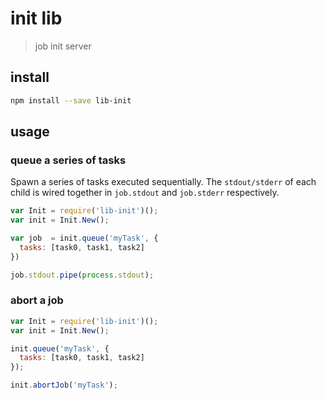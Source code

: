 # init lib

> job init server

## install

```bash
npm install --save lib-init
```

## usage

### queue a series of tasks

Spawn a series of tasks executed sequentially.
The `stdout/stderr` of each child is wired together in
`job.stdout` and `job.stderr` respectively.

```javascript
var Init = require('lib-init')();
var init = Init.New();

var job  = init.queue('myTask', {
  tasks: [task0, task1, task2]
})

job.stdout.pipe(process.stdout);
```

### abort a job

```javascript
var Init = require('lib-init')();
var init = Init.New();

init.queue('myTask', {
  tasks: [task0, task1, task2]
});

init.abortJob('myTask');
```
